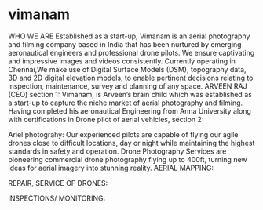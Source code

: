 # vimanam

WHO WE ARE
Established as a start-up, Vimanam is an aerial photography and filming company based in India that has been nurtured by emerging aeronautical engineers and professional drone pilots. We ensure captivating and impressive images and videos consistently. Currently operating in Chennai,We make use of Digital Surface Models (DSM), topography data, 3D and 2D digital elevation models, to enable pertinent decisions relating to inspection, maintenance, survey and planning of any space.
ARVEEN RAJ (CEO)
section 1:
Vimanam, is Arveen’s brain child which was established as a start-up to capture the niche market of aerial photography and filming. Having completed his aeronautical Engineering from Anna University along with certifications in Drone pilot of aerial vehicles, 
section 2:




Ariel photograhy:
Our experienced pilots are capable of flying our agile drones close to difficult locations, day or night while maintaining the highest standards in safety and operation. Drone Photography Services are pioneering commercial drone photography flying up to 400ft, turning new ideas for aerial imagery into stunning reality.
AERIAL MAPPING:


REPAIR, SERVICE OF DRONES:


INSPECTIONS/ MONITORING:
